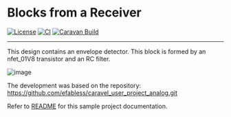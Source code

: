 # Blocks from a Receiver

[![License](https://img.shields.io/badge/License-Apache%202.0-blue.svg)](https://opensource.org/licenses/Apache-2.0) [![CI](https://github.com/efabless/caravel_user_project_analog/actions/workflows/user_project_ci.yml/badge.svg)](https://github.com/efabless/caravel_user_project_analog/actions/workflows/user_project_ci.yml) [![Caravan Build](https://github.com/efabless/caravel_user_project_analog/actions/workflows/caravan_build.yml/badge.svg)](https://github.com/efabless/caravel_user_project_analog/actions/workflows/caravan_build.yml)

---

This design contains an envelope detector. This block is formed by an nfet_01V8 transistor and an RC filter.

![image](https://user-images.githubusercontent.com/68408995/159400079-933740d9-530a-49d9-926f-b9d27b6b1e5a.png)

The development was based on the repository: https://github.com/efabless/caravel_user_project_analog.git

Refer to [README](docs/source/index.rst) for this sample project documentation. 

